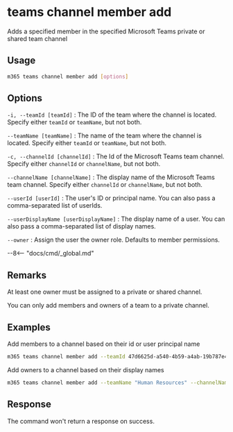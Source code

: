 # teams channel member add

Adds a specified member in the specified Microsoft Teams private or shared team channel

## Usage

```sh
m365 teams channel member add [options]
```

## Options

`-i, --teamId [teamId]`
: The ID of the team where the channel is located. Specify either `teamId` or `teamName`, but not both.

`--teamName [teamName]`
: The name of the team where the channel is located. Specify either `teamId` or `teamName`, but not both.

`-c, --channelId [channelId]`
: The Id of the Microsoft Teams team channel. Specify either `channelId` or `channelName`, but not both.

`--channelName [channelName]`
: The display name of the Microsoft Teams team channel. Specify either `channelId` or `channelName`, but not both.

`--userId [userId]`
: The user's ID or principal name. You can also pass a comma-separated list of userIds.

`--userDisplayName [userDisplayName]`
: The display name of a user. You can also pass a comma-separated list of display names.

`--owner`
: Assign the user the owner role. Defaults to member permissions.

--8<-- "docs/cmd/_global.md"

## Remarks

At least one owner must be assigned to a private or shared channel.

You can only add members and owners of a team to a private channel.

## Examples

Add members to a channel based on their id or user principal name

```sh
m365 teams channel member add --teamId 47d6625d-a540-4b59-a4ab-19b787e40593 --channelId 19:586a8b9e36c4479bbbd378e439a96df2@thread.skype --userId "85a50aa1-e5b8-48ac-b8ce-8e338033c366,john.doe@contoso.com"
```

Add owners to a channel based on their display names

```sh
m365 teams channel member add --teamName "Human Resources" --channelName "Private Channel" --userDisplayName "Anne Matthews,John Doe" --owner
```

## Response

The command won't return a response on success.
